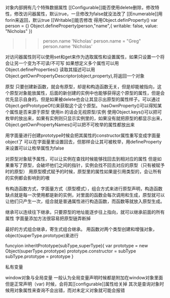 对象内部拥有几个特殊数据属性
[[Configurable]]能否使用delete删除，修改特性，修改访问器属性，默认true，一旦修改为false就没法改了
[[Enumerable]]用forin来返回，默认true
[[Writable]]能否修改
得用Object.definProperty()
var person = {}
Object.defineProperty(person,"name",{
    writable: false,
    value: "Nicholas"
})
>>>person.name
'Nicholas'
>>>person.name = "Greg"
>>>person.name
'Nicholas'

对访问器属性则可以使用set和get来作为选取属性和设置属性，如果只设置一个将会让另一个变为不可读/不可写
如果想定义多个属性可以用Object.defineProperties()
读取其描述可以用Object.getOwnPropertyDescriptor(object,property),将返回一个对象

原型
只要创建新函数，就会有原型，却是和构造函数无关，但是却能被指向，这个原型对象能放属性，后面的新创建的实例中也能够获得这个原型的属性，但是会优先显示自身的。但是如果被delete也会让其显示出原型的属性样子。可以通过Object.getPrototypeOf()来获取这个这个原型。
hasOwnProperty()可以得知某个属性是否来源于原型
使用in 的话会无视原型/实例
使用Object.keys()可以把可枚举的放出来，如果有实例则只显示实例里的，如果没有就把原型的都显示出来，Object.getOwnPropertyNames()可以把不可枚举的属性都放出来

用字面量进行创建prototype时候会把其属性的constructor属性重写变成字面量object了
可以在字面量里设置回去，但那样会让其可被枚举，用defineProperty来设置可以让枚举属性为false

对原型对象赋予属性，可以让实例在查找时候能够找回去到相对应的属性
但是如果重写了原型，会破坏他们之间的指针，实例会找不回去对应的原型（只有被赋予时的原型）
用原型模式赋予的时候，原型里的属性如果是引用类型的，会让所有的实例都会影响到的嗷

有构造函数方式，字面量方式（原型模式），组合方式来进行原型声明，构造函数缺点就是每一次使用都是新的实例，对里面的函数会每次调用和生成，原型就可以让他们只产生一次，组合就是普通属性进行构造函数，而函数等就放入原型生成。

继承可以连续往下继承，只要原型的地址能逐步往上指向，就可以继承前面的所有属性
字面量添加方法很容易把原型链弄断掉

最好的方式组合继承，寄生式组合继承。
用函数对两个类型创建和增强对象，object(superType.prototype)来进行


funcyion inheritPrototype(subType,superType){
    var prototype = new Object(superType.prototype)
    prototype.constructor = subType
    subType.prototype = prototype
}

私有变量


window对象与全局变量
一般认为全局变量声明时候都是附加在window对象里面
但是正常声明（var) 时候，会将其[[configurable]]属性给关掉
其次是查询对象时候用对象属性来查询不会出错，而对未定义对象就可能会报错

